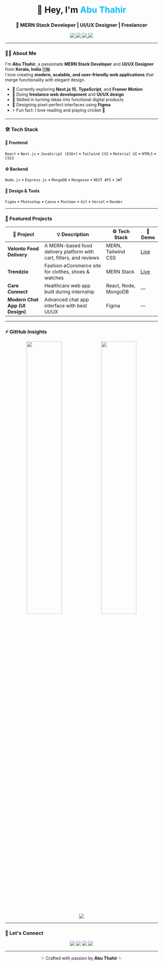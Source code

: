 <!-- Modern GitHub Profile README for Abu Thahir -->

<h1 align="center">👋 Hey, I'm <span style="color:#00BFFF;">Abu Thahir</span></h1>
<h3 align="center">🚀 MERN Stack Developer | UI/UX Designer | Freelancer</h3>

<p align="center">
  <a href="https://abu-thahir.vercel.app" target="_blank">
    <img src="https://img.shields.io/badge/Portfolio-000?style=for-the-badge&logo=google-chrome&logoColor=white" />
  </a>
  <a href="mailto:abuthahir.dev@gmail.com">
    <img src="https://img.shields.io/badge/Email-D14836?style=for-the-badge&logo=gmail&logoColor=white" />
  </a>
  <a href="https://www.linkedin.com/in/abu-thahir">
    <img src="https://img.shields.io/badge/LinkedIn-0077b5?style=for-the-badge&logo=linkedin&logoColor=white" />
  </a>
  <a href="https://www.figma.com/@abu-thahir">
    <img src="https://img.shields.io/badge/Figma-000000?style=for-the-badge&logo=figma&logoColor=white" />
  </a>
</p>

---

### 🧑‍💻 About Me

I'm **Abu Thahir**, a passionate **MERN Stack Developer** and **UI/UX Designer** from **Kerala, India 🇮🇳**.  
I love creating **modern, scalable, and user-friendly web applications** that merge functionality with elegant design.

- 🌱 Currently exploring **Next.js 15**, **TypeScript**, and **Framer Motion**
- 💼 Doing **freelance web development** and **UI/UX design**
- 🧠 Skilled in turning ideas into functional digital products
- 🎨 Designing pixel-perfect interfaces using **Figma**
- ⚡ Fun fact: I love reading and playing cricket 🏏

---

### 🛠️ Tech Stack

#### 🧩 Frontend
`React` • `Next.js` • `JavaScript (ES6+)` • `Tailwind CSS` • `Material UI` • `HTML5` • `CSS3`

#### ⚙️ Backend
`Node.js` • `Express.js` • `MongoDB` • `Mongoose` • `REST API` • `JWT`

#### 🎨 Design & Tools
`Figma` • `Photoshop` • `Canva` • `Postman` • `Git` • `Vercel` • `Render`

---

### 💼 Featured Projects

| 🧠 Project | 💡 Description | ⚙️ Tech Stack | 🔗 Demo |
|-------------|----------------|---------------|----------|
| **Velonto Food Delivery** | A MERN-based food delivery platform with cart, filters, and reviews | MERN, Tailwind CSS | [Live](https://velonto.vercel.app) |
| **Trendzio** | Fashion eCommerce site for clothes, shoes & watches | MERN Stack | [Live](https://trendzio.vercel.app) |
| **Care Connect** | Healthcare web app built during internship | React, Node, MongoDB | — |
| **Modern Chat App (UI Design)** | Advanced chat app interface with best UI/UX | Figma | — |

---

### ⚡ GitHub Insights

<p align="center">
  <img src="https://github-readme-stats.vercel.app/api?username=Abu10thahir7-github&show_icons=true&theme=tokyonight&hide_border=true" width="48%" />
  <img src="https://github-readme-streak-stats.herokuapp.com/?user=Abu10thahir7-github&theme=tokyonight&hide_border=true" width="48%" />
</p>

<p align="center">
  <img src="https://github-readme-activity-graph.vercel.app/graph?username=Abu10thahir7-github&theme=react-dark&bg_color=0d1117&hide_border=true" />
</p>


---

### 🤝 Let's Connect

<p align="center">
  <a href="mailto:abuthahir.dev@gmail.com"><img src="https://img.shields.io/badge/Gmail-D14836?style=for-the-badge&logo=gmail&logoColor=white" /></a>
  <a href="https://www.linkedin.com/in/abu-thahir"><img src="https://img.shields.io/badge/LinkedIn-0077B5?style=for-the-badge&logo=linkedin&logoColor=white" /></a>
  <a href="https://abu-thahir.vercel.app"><img src="https://img.shields.io/badge/Portfolio-000000?style=for-the-badge&logo=google-chrome&logoColor=white" /></a>
  <a href="https://www.figma.com/@abu-thahir"><img src="https://img.shields.io/badge/Figma-000000?style=for-the-badge&logo=figma&logoColor=white" /></a>
</p>

---

<p align="center">✨ Crafted with passion by <b>Abu Thahir</b> ✨</p>
